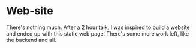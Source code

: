 # Web-site
There's nothing much. After a 2 hour talk, I was inspired to build a website and ended up with this static web page. 
There's some more work left, like the backend and all.
